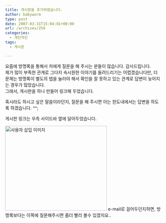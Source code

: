 ```yaml
---
title: 게시판을 추가하였습니다.
author: babyworm
type: post
date: 2007-03-31T15:04:01+00:00
url: /archives/259
categories:
  - 개인적인
tags:
  - 게시판

---
```

요즘에 방명록을 통해서 저에게 질문을 해 주시는 분들이 많습니다. 감사드립니다.  
제가 많이 부족한 관계로 그다지 속시원한 이야기를 들려드리기는 어렵겠습니다만, 더 문제는 방명록이 별도의 탭을 눌러야 해서 확인을 잘 못하고 있는 관계로 답변이 늦어지는 경우가 많았습니다.  
그래서, 게시판을 하나 만들어 링크해 두었습니다. 

혹시라도 하시고 싶은 말씀이라던지, 질문을 해 주시면 아는 한도내에서는 답변을 하도록 하겠습니다. ^^;

게시판 링크는 우측 사이드바 옆에 달아두었습니다. 

<img loading="lazy" decoding="async" src="https://i0.wp.com/babyworm.net/wordpress/wp-content/uploads/1/cfile26.uf.205413524D6A7AD9296079.jpg?resize=327%2C272" class="aligncenter" width="327" height="272" alt="사용자 삽입 이미지" data-recalc-dims="1" />  
e-mail로 걸어두던지하면, 방명록보다는 이쪽에 질문해주시면 좀더 빨리 볼수 있겠지요..